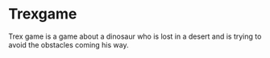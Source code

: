 # Trexgame
Trex game is a game about a dinosaur who is lost in a desert and is trying to avoid the obstacles coming his way.
